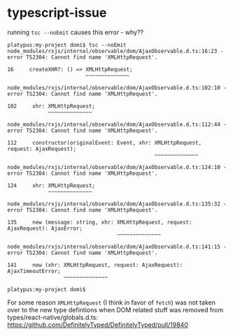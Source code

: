 # typescript-issue

running `tsc --noEmit` causes this error - why??

```
platypus:my-project domi$ tsc --noEmit
node_modules/rxjs/internal/observable/dom/AjaxObservable.d.ts:16:23 - error TS2304: Cannot find name 'XMLHttpRequest'.

16     createXHR?: () => XMLHttpRequest;
                         ~~~~~~~~~~~~~~

node_modules/rxjs/internal/observable/dom/AjaxObservable.d.ts:102:10 - error TS2304: Cannot find name 'XMLHttpRequest'.

102     xhr: XMLHttpRequest;
             ~~~~~~~~~~~~~~

node_modules/rxjs/internal/observable/dom/AjaxObservable.d.ts:112:44 - error TS2304: Cannot find name 'XMLHttpRequest'.

112     constructor(originalEvent: Event, xhr: XMLHttpRequest, request: AjaxRequest);
                                               ~~~~~~~~~~~~~~

node_modules/rxjs/internal/observable/dom/AjaxObservable.d.ts:124:10 - error TS2304: Cannot find name 'XMLHttpRequest'.

124     xhr: XMLHttpRequest;
             ~~~~~~~~~~~~~~

node_modules/rxjs/internal/observable/dom/AjaxObservable.d.ts:135:32 - error TS2304: Cannot find name 'XMLHttpRequest'.

135     new (message: string, xhr: XMLHttpRequest, request: AjaxRequest): AjaxError;
                                   ~~~~~~~~~~~~~~

node_modules/rxjs/internal/observable/dom/AjaxObservable.d.ts:141:15 - error TS2304: Cannot find name 'XMLHttpRequest'.

141     new (xhr: XMLHttpRequest, request: AjaxRequest): AjaxTimeoutError;
                  ~~~~~~~~~~~~~~

platypus:my-project domi$
```


For some reason `XMLHttpRequest` (I think in favor of `fetch`) was not taken over to the new type defintions when DOM related stuff was removed from types/react-native/globals.d.ts: https://github.com/DefinitelyTyped/DefinitelyTyped/pull/19840

